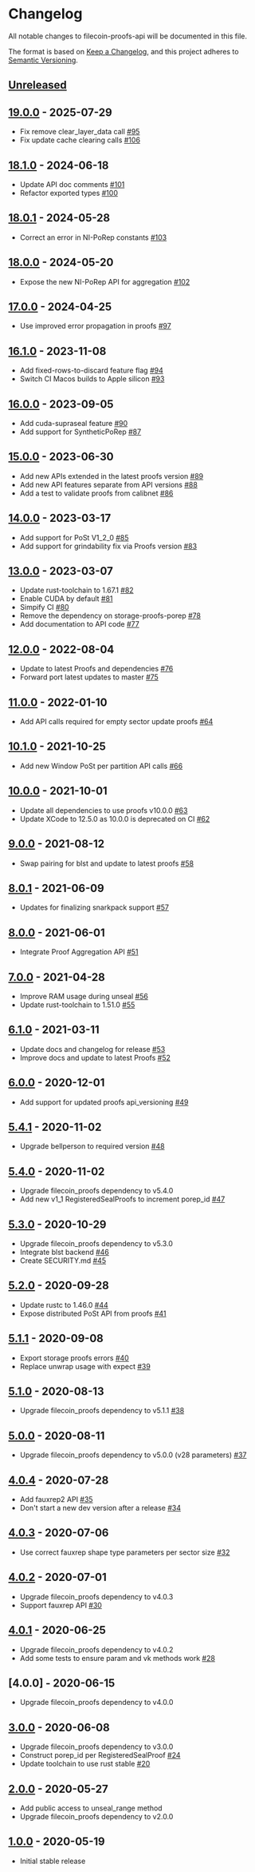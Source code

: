 # Changelog

All notable changes to filecoin-proofs-api will be documented in this file.

The format is based on [Keep a Changelog](https://keepachangelog.com/en/1.0.0/),
and this project adheres to [Semantic Versioning](https://book.async.rs/overview/stability-guarantees.html).

## [Unreleased]

## [19.0.0] - 2025-07-29

- Fix remove clear_layer_data call [#95](https://github.com/filecoin-project/rust-filecoin-proofs-api/pull/95)
- Fix update cache clearing calls [#106](https://github.com/filecoin-project/rust-filecoin-proofs-api/pull/106)

## [18.1.0] - 2024-06-18

- Update API doc comments [#101](https://github.com/filecoin-project/rust-filecoin-proofs-api/pull/101)
- Refactor exported types [#100](https://github.com/filecoin-project/rust-filecoin-proofs-api/pull/100)

## [18.0.1] - 2024-05-28

- Correct an error in NI-PoRep constants [#103](https://github.com/filecoin-project/rust-filecoin-proofs-api/pull/103)

## [18.0.0] - 2024-05-20

- Expose the new NI-PoRep API for aggregation [#102](https://github.com/filecoin-project/rust-filecoin-proofs-api/pull/102)

## [17.0.0] - 2024-04-25

- Use improved error propagation in proofs [#97](https://github.com/filecoin-project/rust-filecoin-proofs-api/pull/97)

## [16.1.0] - 2023-11-08

- Add fixed-rows-to-discard feature flag [#94](https://github.com/filecoin-project/rust-filecoin-proofs-api/pull/94)
- Switch CI Macos builds to Apple silicon [#93](https://github.com/filecoin-project/rust-filecoin-proofs-api/pull/93)

## [16.0.0] - 2023-09-05

- Add cuda-supraseal feature [#90](https://github.com/filecoin-project/rust-filecoin-proofs-api/pull/90)
- Add support for SyntheticPoRep [#87](https://github.com/filecoin-project/rust-filecoin-proofs-api/pull/87)

## [15.0.0] - 2023-06-30

- Add new APIs extended in the latest proofs version [#89](https://github.com/filecoin-project/rust-filecoin-proofs-api/pull/89)
- Add new API features separate from API versions [#88](https://github.com/filecoin-project/rust-filecoin-proofs-api/pull/88)
- Add a test to validate proofs from calibnet [#86](https://github.com/filecoin-project/rust-filecoin-proofs-api/pull/86)

## [14.0.0] - 2023-03-17

- Add support for PoSt V1_2_0 [#85](https://github.com/filecoin-project/rust-filecoin-proofs-api/pull/85)
- Add support for grindability fix via Proofs version [#83](https://github.com/filecoin-project/rust-filecoin-proofs-api/pull/83)

## [13.0.0] - 2023-03-07

- Update rust-toolchain to 1.67.1 [#82](https://github.com/filecoin-project/rust-filecoin-proofs-api/pull/82)
- Enable CUDA by default [#81](https://github.com/filecoin-project/rust-filecoin-proofs-api/pull/81)
- Simpify CI [#80](https://github.com/filecoin-project/rust-filecoin-proofs-api/pull/80)
- Remove the dependency on storage-proofs-porep [#78](https://github.com/filecoin-project/rust-filecoin-proofs-api/pull/78)
- Add documentation to API code [#77](https://github.com/filecoin-project/rust-filecoin-proofs-api/pull/77)

## [12.0.0] - 2022-08-04

- Update to latest Proofs and dependencies [#76](https://github.com/filecoin-project/rust-filecoin-proofs-api/pull/76)
- Forward port latest updates to master [#75](https://github.com/filecoin-project/rust-filecoin-proofs-api/pull/75)

## [11.0.0] - 2022-01-10

- Add API calls required for empty sector update proofs [#64](https://github.com/filecoin-project/rust-filecoin-proofs-api/pull/64)

## [10.1.0] - 2021-10-25

- Add new Window PoSt per partition API calls [#66](https://github.com/filecoin-project/rust-filecoin-proofs-api/pull/66)

## [10.0.0] - 2021-10-01

- Update all dependencies to use proofs v10.0.0 [#63](https://github.com/filecoin-project/rust-filecoin-proofs-api/pull/63)
- Update XCode to 12.5.0 as 10.0.0 is deprecated on CI [#62](https://github.com/filecoin-project/rust-filecoin-proofs-api/pull/62)

## [9.0.0] - 2021-08-12

- Swap pairing for blst and update to latest proofs [#58](https://github.com/filecoin-project/rust-filecoin-proofs-api/pull/58)

## [8.0.1] - 2021-06-09

- Updates for finalizing snarkpack support [#57](https://github.com/filecoin-project/rust-filecoin-proofs-api/pull/57)

## [8.0.0] - 2021-06-01

- Integrate Proof Aggregation API [#51](https://github.com/filecoin-project/rust-filecoin-proofs-api/pull/51)

## [7.0.0] - 2021-04-28

- Improve RAM usage during unseal [#56](https://github.com/filecoin-project/rust-filecoin-proofs-api/pull/56)
- Update rust-toolchain to 1.51.0 [#55](https://github.com/filecoin-project/rust-filecoin-proofs-api/pull/55)

## [6.1.0] - 2021-03-11

- Update docs and changelog for release [#53](https://github.com/filecoin-project/rust-filecoin-proofs-api/pull/53)
- Improve docs and update to latest Proofs [#52](https://github.com/filecoin-project/rust-filecoin-proofs-api/pull/52)

## [6.0.0] - 2020-12-01

- Add support for updated proofs api_versioning [#49](https://github.com/filecoin-project/rust-filecoin-proofs-api/pull/49)

## [5.4.1] - 2020-11-02

- Upgrade bellperson to required version [#48](https://github.com/filecoin-project/rust-filecoin-proofs-api/pull/48)

## [5.4.0] - 2020-11-02

- Upgrade filecoin_proofs dependency to v5.4.0
- Add new v1_1 RegisteredSealProofs to increment porep_id [#47](https://github.com/filecoin-project/rust-filecoin-proofs-api/pull/47)

## [5.3.0] - 2020-10-29

- Upgrade filecoin_proofs dependency to v5.3.0
- Integrate blst backend [#46](https://github.com/filecoin-project/rust-filecoin-proofs-api/pull/46)
- Create SECURITY.md [#45](https://github.com/filecoin-project/rust-filecoin-proofs-api/pull/45)

## [5.2.0] - 2020-09-28

- Update rustc to 1.46.0 [#44](https://github.com/filecoin-project/rust-filecoin-proofs-api/pull/44)
- Expose distributed PoSt API from proofs [#41](https://github.com/filecoin-project/rust-filecoin-proofs-api/pull/41)

## [5.1.1] - 2020-09-08

- Export storage proofs errors [#40](https://github.com/filecoin-project/rust-filecoin-proofs-api/pull/40)
- Replace unwrap usage with expect [#39](https://github.com/filecoin-project/rust-filecoin-proofs-api/pull/39)

## [5.1.0] - 2020-08-13

- Upgrade filecoin_proofs dependency to v5.1.1 [#38](https://github.com/filecoin-project/rust-filecoin-proofs-api/pull/38)

## [5.0.0] - 2020-08-11

- Upgrade filecoin_proofs dependency to v5.0.0 (v28 parameters) [#37](https://github.com/filecoin-project/rust-filecoin-proofs-api/pull/37)

## [4.0.4] - 2020-07-28

- Add fauxrep2 API [#35](https://github.com/filecoin-project/rust-filecoin-proofs-api/pull/35)
- Don't start a new dev version after a release [#34](https://github.com/filecoin-project/rust-filecoin-proofs-api/pull/34)

## [4.0.3] - 2020-07-06

- Use correct fauxrep shape type parameters per sector size [#32](https://github.com/filecoin-project/rust-filecoin-proofs-api/pull/32)

## [4.0.2] - 2020-07-01

- Upgrade filecoin_proofs dependency to v4.0.3
- Support fauxrep API [#30](https://github.com/filecoin-project/rust-filecoin-proofs-api/pull/30)

## [4.0.1] - 2020-06-25

- Upgrade filecoin_proofs dependency to v4.0.2
- Add some tests to ensure param and vk methods work [#28](https://github.com/filecoin-project/rust-filecoin-proofs-api/pull/28)

## [4.0.0] - 2020-06-15

- Upgrade filecoin_proofs dependency to v4.0.0

## [3.0.0] - 2020-06-08

- Upgrade filecoin_proofs dependency to v3.0.0
- Construct porep_id per RegisteredSealProof [#24](https://github.com/filecoin-project/rust-filecoin-proofs-api/pull/24)
- Update toolchain to use rust stable [#20](https://github.com/filecoin-project/rust-filecoin-proofs-api/pull/20)

## [2.0.0] - 2020-05-27

- Add public access to unseal_range method
- Upgrade filecoin_proofs dependency to v2.0.0

## [1.0.0] - 2020-05-19

- Initial stable release

[Unreleased]: https://github.com/filecoin-project/rust-filecoin-proofs-api/compare/v19.0.0...HEAD
[19.0.0]: https://github.com/filecoin-project/rust-filecoin-proofs-api/tree/v19.0.0
[18.1.0]: https://github.com/filecoin-project/rust-filecoin-proofs-api/tree/v18.1.0
[18.0.1]: https://github.com/filecoin-project/rust-filecoin-proofs-api/tree/v18.0.1
[18.0.0]: https://github.com/filecoin-project/rust-filecoin-proofs-api/tree/v18.0.0
[17.0.0]: https://github.com/filecoin-project/rust-filecoin-proofs-api/tree/v17.0.0
[16.1.0]: https://github.com/filecoin-project/rust-filecoin-proofs-api/tree/v16.1.0
[16.0.0]: https://github.com/filecoin-project/rust-filecoin-proofs-api/tree/v16.0.0
[15.0.0]: https://github.com/filecoin-project/rust-filecoin-proofs-api/tree/v15.0.0
[14.0.0]: https://github.com/filecoin-project/rust-filecoin-proofs-api/tree/v14.0.0
[13.0.0]: https://github.com/filecoin-project/rust-filecoin-proofs-api/tree/v13.0.0
[12.0.0]: https://github.com/filecoin-project/rust-filecoin-proofs-api/tree/v12.0.0
[11.0.0]: https://github.com/filecoin-project/rust-filecoin-proofs-api/tree/v11.0.0
[10.1.0]: https://github.com/filecoin-project/rust-filecoin-proofs-api/tree/v10.1.0
[10.0.0]: https://github.com/filecoin-project/rust-filecoin-proofs-api/tree/v10.0.0
[9.0.0]: https://github.com/filecoin-project/rust-filecoin-proofs-api/tree/v9.0.0
[8.0.1]: https://github.com/filecoin-project/rust-filecoin-proofs-api/tree/v8.0.1
[8.0.0]: https://github.com/filecoin-project/rust-filecoin-proofs-api/tree/v8.0.0
[7.0.0]: https://github.com/filecoin-project/rust-filecoin-proofs-api/tree/v7.0.0
[6.1.0]: https://github.com/filecoin-project/rust-filecoin-proofs-api/tree/v6.1.0
[6.0.0]: https://github.com/filecoin-project/rust-filecoin-proofs-api/tree/v6.0.0
[5.4.1]: https://github.com/filecoin-project/rust-filecoin-proofs-api/tree/v5.4.1
[5.4.0]: https://github.com/filecoin-project/rust-filecoin-proofs-api/tree/v5.4.0
[5.3.0]: https://github.com/filecoin-project/rust-filecoin-proofs-api/tree/v5.3.0
[5.2.0]: https://github.com/filecoin-project/rust-filecoin-proofs-api/tree/v5.2.0
[5.1.1]: https://github.com/filecoin-project/rust-filecoin-proofs-api/tree/v5.1.1
[5.1.0]: https://github.com/filecoin-project/rust-filecoin-proofs-api/tree/v5.1.0
[5.0.0]: https://github.com/filecoin-project/rust-filecoin-proofs-api/tree/v5.0.0
[4.0.4]: https://github.com/filecoin-project/rust-filecoin-proofs-api/tree/v4.0.4
[4.0.3]: https://github.com/filecoin-project/rust-filecoin-proofs-api/tree/v4.0.3
[4.0.2]: https://github.com/filecoin-project/rust-filecoin-proofs-api/tree/v4.0.2
[4.0.1]: https://github.com/filecoin-project/rust-filecoin-proofs-api/tree/v4.0.1
[3.0.0]: https://github.com/filecoin-project/rust-filecoin-proofs-api/tree/v3.0.0
[2.0.0]: https://github.com/filecoin-project/rust-filecoin-proofs-api/tree/v2.0.0
[1.0.0]: https://github.com/filecoin-project/rust-filecoin-proofs-api/tree/v1.0.0
